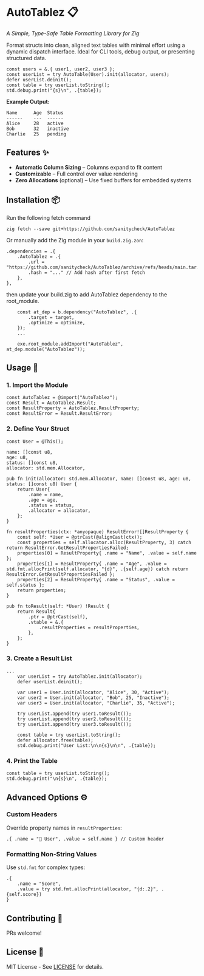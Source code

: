 # AutoTablez 📋  
*A Simple, Type-Safe Table Formatting Library for Zig*

Format structs into clean, aligned text tables with minimal effort using a dynamic dispatch interface. Ideal for CLI tools, debug output, or presenting structured data.

```zig
const users = &.{ user1, user2, user3 };
const userList = try AutoTable(User).init(allocator, users);
defer userList.deinit();
const table = try userList.toString();
std.debug.print("{s}\n", .{table});
```

**Example Output:**  
```
Name      Age  Status  
------    ---  ------  
Alice     28   active  
Bob       32   inactive  
Charlie   25   pending
```

## Features ✨  
- **Automatic Column Sizing** – Columns expand to fit content  
- **Customizable** – Full control over value rendering  
- **Zero Allocations** (optional) – Use fixed buffers for embedded systems  

## Installation 📦  
Run the following fetch command
```
zig fetch --save git+https://github.com/sanitycheck/AutoTablez
```
Or manually add the Zig module in your `build.zig.zon`:  
```zig
.dependencies = .{
    .AutoTablez = .{
        .url = "https://github.com/sanitycheck/AutoTablez/archive/refs/heads/main.tar.gz",
        .hash = "..." // Add hash after first fetch
    },
},
```
then update your build.zig to add AutoTablez dependency to the root_module.
```zig
    const at_dep = b.dependency("AutoTablez", .{
        .target = target,
        .optimize = optimize,
    });
    ...

    exe.root_module.addImport("AutoTablez", at_dep.module("AutoTablez"));
```
## Usage 🚀  
### 1. Import the Module
```zig
const AutoTablez = @import("AutoTablez");
const Result = AutoTablez.Result;
const ResultProperty = AutoTablez.ResultProperty;
const ResultError = Result.ResultError;
```
### 2. Define Your Struct  
```zig
const User = @This();

name: []const u8,
age: u8,
status: []const u8,
allocator: std.mem.Allocator,

pub fn init(allocator: std.mem.Allocator, name: []const u8, age: u8, status: []const u8) User {
    return User{
        .name = name,
        .age = age,
        .status = status,
        .allocator = allocator,
    };
}

fn resultProperties(ctx: *anyopaque) ResultError![]ResultProperty {
    const self: *User = @ptrCast(@alignCast(ctx));
    const properties = self.allocator.alloc(ResultProperty, 3) catch return ResultError.GetResultPropertiesFailed;
    properties[0] = ResultProperty{ .name = "Name", .value = self.name };
    properties[1] = ResultProperty{ .name = "Age", .value = std.fmt.allocPrint(self.allocator, "{d}", .{self.age}) catch return ResultError.GetResultPropertiesFailed };
    properties[2] = ResultProperty{ .name = "Status", .value = self.status };
    return properties;
}

pub fn toResult(self: *User) !Result {
    return Result{
        .ptr = @ptrCast(self),
        .vtable = &.{
            .resultProperties = resultProperties,
        },
    };
}

```

### 3. Create a Result List  
```zig
...
    var userList = try AutoTablez.init(allocator);
    defer userList.deinit();

    var user1 = User.init(allocator, "Alice", 30, "Active");
    var user2 = User.init(allocator, "Bob", 25, "Inactive");
    var user3 = User.init(allocator, "Charlie", 35, "Active");
    
    try userList.append(try user1.toResult());
    try userList.append(try user2.toResult());
    try userList.append(try user3.toResult());

    const table = try userList.toString();
    defer allocator.free(table);
    std.debug.print("User List:\n\n{s}\n\n", .{table});
```

### 4. Print the Table  
```zig
const table = try userList.toString();
std.debug.print("\n{s}\n", .{table});
```

## Advanced Options ⚙️  

### Custom Headers  
Override property names in `resultProperties`:  
```zig
.{ .name = "👑 User", .value = self.name } // Custom header
```

### Formatting Non-String Values  
Use `std.fmt` for complex types:  
```zig
.{ 
    .name = "Score", 
    .value = try std.fmt.allocPrint(allocator, "{d:.2}", .{self.score}) 
}
```

## Contributing 🤝  
PRs welcome!

## License 📄  
MIT License - See [LICENSE](LICENSE) for details.